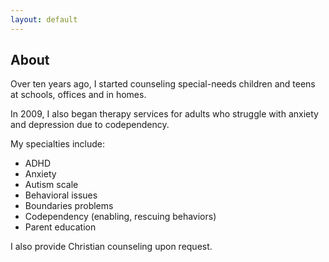 ```yaml
---
layout: default
---
```


## About

Over ten years ago, I started counseling special-needs children and teens at schools, offices and in homes.

In 2009, I also began therapy services for adults who struggle with anxiety and depression due to codependency.

My specialties include:

* ADHD
* Anxiety
* Autism scale
* Behavioral issues
* Boundaries problems
* Codependency (enabling, rescuing behaviors)
* Parent education

I also provide Christian counseling upon request.
